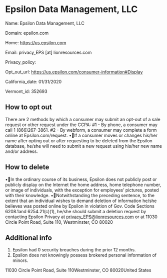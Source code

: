 
# Epsilon Data Management, LLC

Name: Epsilon Data Management, LLC

Domain: epsilon.com

Home: https://us.epsilon.com

Email: privacy_EPS [at] lionresources.com

Privacy_policy: 

Opt_out_url: https://us.epsilon.com/consumer-information#Display

California_date: 01/31/2020

Vermont_id: 352693



## How to opt out

There are 2 methods by which a consumer may submit an opt-out of a sale request or other request under the CCPA: 
#1 - By phone, a consumer may call 1 (866)267-3861. 
#2 - By webform, a consumer may complete a form online at Epsilon.com/request.
•If a consumer moves or changes his/her name after opting out or after requesting to be deleted from the Epsilon database, he/she will need to submit a new request using his/her new name and/or address.

## How to delete

•In the ordinary course of its business, Epsilon does not publicly post or publicly display on the Internet the home address, home telephone number, or image of individuals, with the exception for employees’ pictures, posted with their knowledge.
•Notwithstanding the preceding sentence, to the extent that an individual wishes to demand deletion of information he/she believes was posted online by Epsilon in violation of Gov. Code Sections 6208.1and 6254.21(c)(1), he/she should submit a deletion request by contacting Epsilon Privacy at privacy_EPS@lionresources.com or at 11030 Circle Point Road, Suite 110, Westminster, CO 80020

## Additional info

1. Epsilon had 0 security breaches during the prior 12 months. 
2. Epsilon does not knowingly possess brokered personal information of minors.

11030 Circle Point Road, Suite 110Westminster, CO 80020United States


